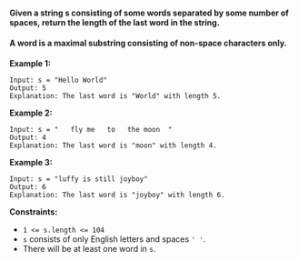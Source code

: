 #### Given a string s consisting of some words separated by some number of spaces, return the length of the __last__ word in the string.

#### A __word__ is a maximal substring consisting of non-space characters only.

 
__Example 1:__
```
Input: s = "Hello World"
Output: 5
Explanation: The last word is "World" with length 5.
```

__Example 2:__
```
Input: s = "   fly me   to   the moon  "
Output: 4
Explanation: The last word is "moon" with length 4.
```

__Example 3:__
```
Input: s = "luffy is still joyboy"
Output: 6
Explanation: The last word is "joyboy" with length 6.
```

__Constraints:__

* `1 <= s.length <= 104`
* `s` consists of only English letters and spaces `' '`.
* There will be at least one word in `s`.
